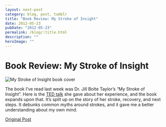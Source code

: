 ```yaml
---
layout: next-post
category: blog, post, tumblr
title: "Book Review: My Stroke of Insight"
date: 2012-05-23
pubDate: "2012-05-23"
permalink: /blog/:title.html
description: ""
heroImage: ""
---
```


# Book Review: My Stroke of Insight

![My Stroke of Insight book cover](http://68.media.tumblr.com/tumblr_m4d0yvu1G71qz81kho1_400.jpg)

The book I’ve read last week was Dr. Jill Bolte Taylor’s “My Stroke of Insight”. Here is the [TED talk](http://www.ted.com/talks/jill_bolte_taylor_s_powerful_stroke_of_insight) she gave about her experience, and the book expands upon that. It’s split up on the story of her stroke, recovery, and next steps. It debunks common myths around strokes, and it gave me a better understanding about my own mind.

[Original Post](http://jermspeaks.com/post/23614392227/the-book-ive-read-last-week-was-dr-jill-bolte)

